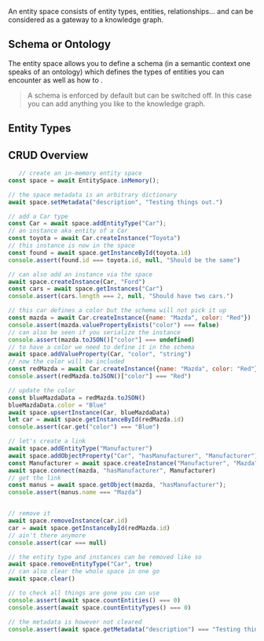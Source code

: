An entity space consists of entity types, entities, relationships... and can be considered as a gateway to a knowledge graph.

## Schema or Ontology

The entity space allows you to define a schema (in a semantic context one speaks of an ontology) which defines the types of entities you can encounter as well as how to .

> A schema is enforced by default but can be switched off. In this case you can add anything you like to the knowledge graph.

## Entity Types

## CRUD Overview

```js
   // create an in-memory entity space
const space = await EntitySpace.inMemory();

// the space metadata is an arbitrary dictionary
await space.setMetadata("description", "Testing things out.")

// add a Car type
const Car = await space.addEntityType("Car");
// an instance aka entity of a Car
const toyota = await Car.createInstance("Toyota")
// this instance is now in the space
const found = await space.getInstanceById(toyota.id)
console.assert(found.id === toyota.id, null, "Should be the same")

// can also add an instance via the space
await space.createInstance(Car, "Ford")
const cars = await space.getInstances("Car")
console.assert(cars.length === 2, null, "Should have two cars.")

// this car defines a color but the schema will not pick it up
const mazda = await Car.createInstance({name: "Mazda", color: "Red"})
console.assert(mazda.valuePropertyExists("color") === false)
// can also be seen if you serialize the instance
console.assert(mazda.toJSON()["color"] === undefined)
// to have a color we need to define it in the schema
await space.addValueProperty(Car, "color", "string")
// now the color will be included
const redMazda = await Car.createInstance({name: "Mazda", color: "Red"})
console.assert(redMazda.toJSON()["color"] === "Red")

// update the color
const blueMazdaData = redMazda.toJSON()
blueMazdaData.color = "Blue"
await space.upsertInstance(Car, blueMazdaData)
let car = await space.getInstanceById(redMazda.id)
console.assert(car.get("color") === "Blue")

// let's create a link
await space.addEntityType("Manufacturer")
await space.addObjectProperty("Car", "hasManufacturer", "Manufacturer")
const Manufacturer = await space.createInstance("Manufacturer", "Mazda")
await space.connect(mazda, "hasManufacturer", Manufacturer)
// get the link
const manus = await space.getObject(mazda, "hasManufacturer");
console.assert(manus.name === "Mazda")


// remove it
await space.removeInstance(car.id)
car = await space.getInstanceById(redMazda.id)
// ain't there anymore
console.assert(car === null)

// the entity type and instances can be removed like so
await space.removeEntityType("Car", true)
// can also clear the whole space in one go
await space.clear()

// to check all things are gone you can use
console.assert(await space.countEntities() === 0)
console.assert(await space.countEntityTypes() === 0)

// the metadata is however not cleared
console.assert(await space.getMetadata("description") === "Testing things out.")

```
